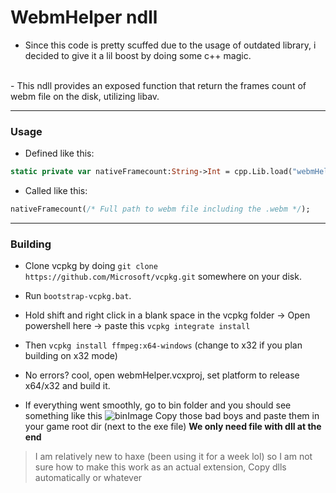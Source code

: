 # WebmHelper ndll

- Since this code is pretty scuffed due to the usage of outdated library, i decided to give it a lil boost by doing some c++ magic.
<br>
- This ndll provides an exposed function that return the frames count of webm file on the disk, utilizing libav.

---

### Usage

- Defined like this:
```haxe
static private var nativeFramecount:String->Int = cpp.Lib.load("webmHelper", "GetFramecount", 1);
```

- Called like this:
```haxe
nativeFramecount(/* Full path to webm file including the .webm */);
```
---

### Building


- Clone vcpkg by doing `git clone https://github.com/Microsoft/vcpkg.git` somewhere on your disk.

- Run `bootstrap-vcpkg.bat`.

- Hold shift and right click in a blank space in the vcpkg folder -> Open powershell here -> paste this `vcpkg integrate install`

- Then `vcpkg install ffmpeg:x64-windows` (change to x32 if you plan building on x32 mode)

- No errors? cool, open webmHelper.vcxproj, set platform to release x64/x32 and build it.

- If everything went smoothly, go to bin folder and you should see something like this ![binImage](https://i.imgur.com/pJnCM3k.png)
Copy those bad boys and paste them in your game root dir (next to the exe file)
**We only need file with dll at the end**

> I am relatively new to haxe (been using it for a week lol) so I am not sure how to make this work as an actual extension, Copy dlls automatically or whatever